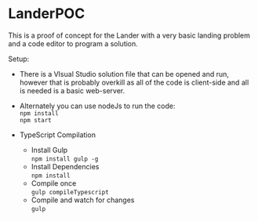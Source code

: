 # LanderPOC

This is a proof of concept for the Lander with a very basic landing problem 
and a code editor to program a solution.

Setup: 
- There is a VIsual Studio solution file that can be opened and run, however 
that is probably overkill as all of the code is client-side and all is needed is 
a basic web-server. 
- Alternately you can use nodeJs to run the code:  
`npm install`  
`npm start`

- TypeScript Compilation
  - Install Gulp  
  `npm install gulp -g`
  - Install Dependencies  
  `npm install`
  - Compile once  
  `gulp compileTypescript`
  - Compile and watch for changes  
  `gulp`
